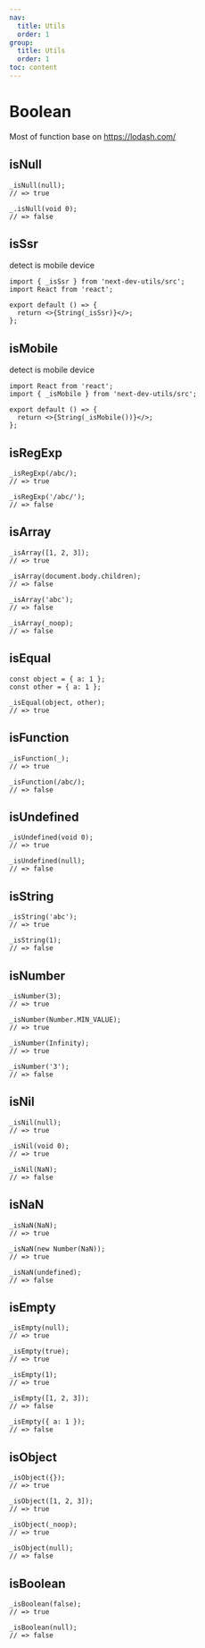 ```yaml
---
nav:
  title: Utils
  order: 1
group:
  title: Utils
  order: 1
toc: content
---
```


# Boolean

Most of function base on <https://lodash.com/>

## isNull

```tsx | pure
_isNull(null);
// => true

_.isNull(void 0);
// => false
```

## isSsr

detect is mobile device

```tsx | pure
import { _isSsr } from 'next-dev-utils/src';
import React from 'react';

export default () => {
  return <>{String(_isSsr)}</>;
};
```

## isMobile

detect is mobile device

```tsx | pure
import React from 'react';
import { _isMobile } from 'next-dev-utils/src';

export default () => {
  return <>{String(_isMobile())}</>;
};
```

## isRegExp

```tsx | pure
_isRegExp(/abc/);
// => true

_isRegExp('/abc/');
// => false
```

## isArray

```tsx | pure
_isArray([1, 2, 3]);
// => true

_isArray(document.body.children);
// => false

_isArray('abc');
// => false

_isArray(_noop);
// => false
```

## isEqual

```tsx | pure
const object = { a: 1 };
const other = { a: 1 };

_isEqual(object, other);
// => true
```

## isFunction

```tsx | pure
_isFunction(_);
// => true

_isFunction(/abc/);
// => false
```

## isUndefined

```tsx | pure
_isUndefined(void 0);
// => true

_isUndefined(null);
// => false
```

## isString

```tsx | pure
_isString('abc');
// => true

_isString(1);
// => false
```

## isNumber

```tsx | pure
_isNumber(3);
// => true

_isNumber(Number.MIN_VALUE);
// => true

_isNumber(Infinity);
// => true

_isNumber('3');
// => false
```

## isNil

```tsx | pure
_isNil(null);
// => true

_isNil(void 0);
// => true

_isNil(NaN);
// => false
```

## isNaN

```tsx | pure
_isNaN(NaN);
// => true

_isNaN(new Number(NaN));
// => true

_isNaN(undefined);
// => false
```

## isEmpty

```tsx | pure
_isEmpty(null);
// => true

_isEmpty(true);
// => true

_isEmpty(1);
// => true

_isEmpty([1, 2, 3]);
// => false

_isEmpty({ a: 1 });
// => false
```

<!-- ----------------------- -->

## isObject

```tsx | pure
_isObject({});
// => true

_isObject([1, 2, 3]);
// => true

_isObject(_noop);
// => true

_isObject(null);
// => false
```

<!-- ----------------------- -->

## isBoolean

```tsx | pure
_isBoolean(false);
// => true

_isBoolean(null);
// => false
```

<!--------------------------->
